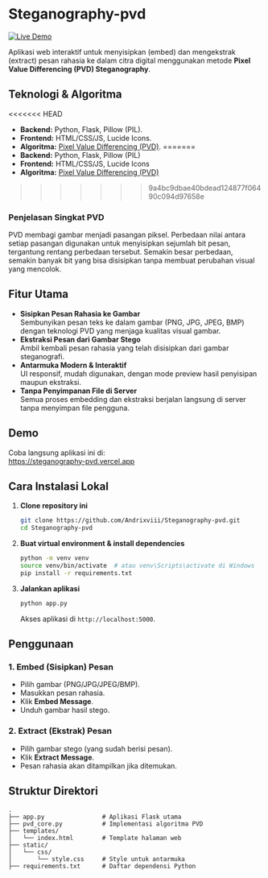 # Steganography-pvd

[![Live Demo](https://img.shields.io/badge/Live-Demo-green)](https://steganography-pvd.vercel.app)

Aplikasi web interaktif untuk menyisipkan (embed) dan mengekstrak (extract) pesan rahasia ke dalam citra digital menggunakan metode **Pixel Value Differencing (PVD) Steganography**.

## Teknologi & Algoritma

<<<<<<< HEAD
- **Backend:** Python, Flask, Pillow (PIL).
- **Frontend:** HTML/CSS/JS, Lucide Icons.
- **Algoritma:** [Pixel Value Differencing (PVD)](https://en.wikipedia.org/wiki/Steganography#Pixel_value_differencing).
=======
- **Backend:** Python, Flask, Pillow (PIL)
- **Frontend:** HTML/CSS/JS, Lucide Icons
- **Algoritma:** [Pixel Value Differencing (PVD)](https://en.wikipedia.org/wiki/Steganography#Pixel_value_differencing)
>>>>>>> 9a4bc9dbae40bdead124877f06490c094d97658e

### Penjelasan Singkat PVD
PVD membagi gambar menjadi pasangan piksel. Perbedaan nilai antara setiap pasangan digunakan untuk menyisipkan sejumlah bit pesan, tergantung rentang perbedaan tersebut. Semakin besar perbedaan, semakin banyak bit yang bisa disisipkan tanpa membuat perubahan visual yang mencolok.

## Fitur Utama

- **Sisipkan Pesan Rahasia ke Gambar**  
  Sembunyikan pesan teks ke dalam gambar (PNG, JPG, JPEG, BMP) dengan teknologi PVD yang menjaga kualitas visual gambar.
- **Ekstraksi Pesan dari Gambar Stego**  
  Ambil kembali pesan rahasia yang telah disisipkan dari gambar steganografi.
- **Antarmuka Modern & Interaktif**  
  UI responsif, mudah digunakan, dengan mode preview hasil penyisipan maupun ekstraksi.
- **Tanpa Penyimpanan File di Server**  
  Semua proses embedding dan ekstraksi berjalan langsung di server tanpa menyimpan file pengguna.

## Demo

Coba langsung aplikasi ini di:  
https://steganography-pvd.vercel.app

## Cara Instalasi Lokal

1. **Clone repository ini**
    ```bash
    git clone https://github.com/Andrixviii/Steganography-pvd.git
    cd Steganography-pvd
    ```

2. **Buat virtual environment & install dependencies**
    ```bash
    python -m venv venv
    source venv/bin/activate  # atau venv\Scripts\activate di Windows
    pip install -r requirements.txt
    ```

3. **Jalankan aplikasi**
    ```bash
    python app.py
    ```
    Akses aplikasi di `http://localhost:5000`.

## Penggunaan

### 1. Embed (Sisipkan) Pesan
- Pilih gambar (PNG/JPG/JPEG/BMP).
- Masukkan pesan rahasia.
- Klik **Embed Message**.
- Unduh gambar hasil stego.

### 2. Extract (Ekstrak) Pesan
- Pilih gambar stego (yang sudah berisi pesan).
- Klik **Extract Message**.
- Pesan rahasia akan ditampilkan jika ditemukan.

## Struktur Direktori

```
.
├── app.py                # Aplikasi Flask utama
├── pvd_core.py           # Implementasi algoritma PVD
├── templates/
│   └── index.html        # Template halaman web
├── static/
│   └── css/
│       └── style.css     # Style untuk antarmuka
├── requirements.txt      # Daftar dependensi Python
```

